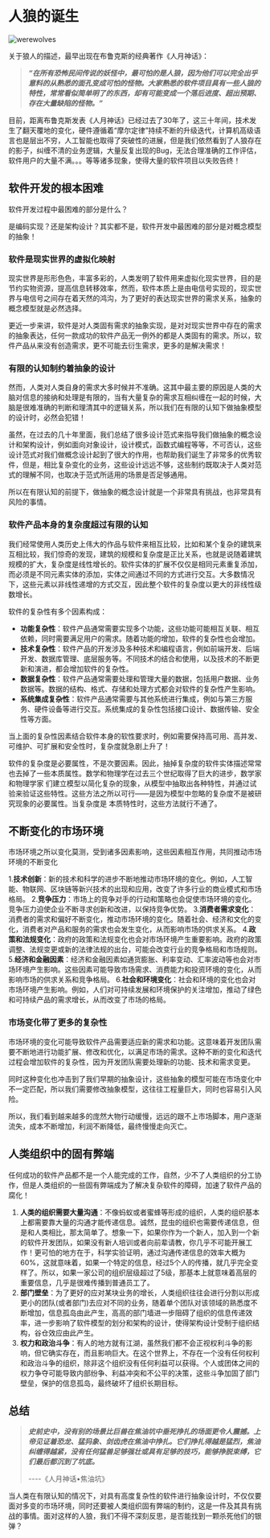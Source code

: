 # 人狼的诞生

![werewolves](https://s1.locimg.com/2023/10/27/90cc9aee6c254.jpeg)

关于狼人的描述，最早出现在布鲁克斯的经典著作《人月神话》：

> ***“在所有恐怖民间传说的妖怪中，最可怕的是人狼，因为他们可以完全出乎意料的从熟悉的面孔变成可怕的怪物。大家熟悉的软件项目具有一些人狼的特性，常常看似简单明了的东西，却有可能变成一个落后进度、超出预期、存在大量缺陷的怪物。”***

目前，距离布鲁克斯发表《人月神话》已经过去了30年了，这三十年间，技术发生了翻天覆地的变化，硬件遵循着“摩尔定律”持续不断的升级迭代，计算机高级语言也是层出不穷，人工智能也取得了突破性的进展，但是我们依然看到了人狼存在的影子，纠缠不清的业务逻辑，大量反复出现的Bug，无法合理准确的工作评估，软件用户的大量不满。。。等等诸多现象，使得大量的软件项目以失败告终！

## 软件开发的根本困难

软件开发过程中最困难的部分是什么？

是编码实现？还是架构设计？其实都不是，软件开发中最困难的部分是对概念模型的抽象！

### 软件是现实世界的虚拟化映射

现实世界是形形色色，丰富多彩的，人类发明了软件用来虚拟化现实世界，目的是节约实物资源，提高信息转移效率，然而，软件本质上是由电信号实现的，现实世界与电信号之间存在着天然的鸿沟，为了更好的表达现实世界的需求关系，抽象的概念模型就是必然选择。 

更近一步来讲，软件是对人类固有需求的抽象实现，是对对现实世界中存在的需求的抽象表达，任何一款成功的软件产品无一例外的都是人类固有的需求。所以，软件产品从来没有创造需求，更不可能去衍生需求，更多的是解决需求！

### 有限的认知制约着抽象的设计

然而，人类对人类自身的需求大多时候并不准确。这其中最主要的原因是人类的大脑对信息的接纳和处理是有限的，当有大量复杂的需求互相纠缠在一起的时候，大脑是很难准确的判断和理清其中的逻辑关系，所以我们在有限的认知下做抽象模型的设计时，必然会犯错！

虽然，在过去的几十年里面，我们总结了很多设计范式来指导我们做抽象的概念设计和架构设计，例如面向对象设计，设计模式，函数式编程等等，不可否认，这些设计范式对我们做概念设计起到了很大的作用，也帮助我们诞生了非常多的优秀软件，但是，相比复杂变化的业务，这些设计远远不够，这些制约既取决于人类对范式的理解不同，也取决于范式所适用的场景是否足够通用。

所以在有限认知的前提下，做抽象的概念设计就是一个非常具有挑战，也非常具有风险的事情。

### 软件产品本身的复杂度超过有限的认知

我们经常使用人类历史上伟大的作品与软件来相互比较，比如和某个复杂的建筑来互相比较，我们惊奇的发现，建筑的规模和复杂度是正比关系，也就是说随着建筑规模的扩大，复杂度是线性增长的。软件实体的扩展不仅仅是相同元素重复添加，而必须是不同元素实体的添加，实体之间通过不同的方式进行交互。大多数情况下，这些元素以非线性递增的方式交互，因此整个软件的复杂度以更大的非线性级数增长。

软件的复杂性有多个因素构成：
* **功能复杂性**：软件产品通常需要实现多个功能，这些功能可能相互关联、相互依赖，同时需要满足用户的需求。随着功能的增加，软件的复杂性也会增加。
* **技术复杂性**：软件产品的开发涉及多种技术和编程语言，例如前端开发、后端开发、数据库管理、底层服务等。不同技术的结合和使用，以及技术的不断更新和演进，都会增加软件的复杂性。
* **数据复杂性**：软件产品通常需要处理和管理大量的数据，包括用户数据、业务数据等。数据的结构、格式、存储和处理方式都会对软件的复杂性产生影响。
* **系统集成复杂性**：软件产品通常需要与其他系统进行集成，例如与第三方服务、硬件设备等进行交互。系统集成的复杂性包括接口设计、数据传输、安全性等方面。

当上面的复杂性因素结合软件本身的软性要求时，例如需要保持高可用、高并发、可维护、可扩展和安全性时，复杂度就急剧上升了！

软件的复杂度是必要属性，不是次要因素。因此，抽掉复杂度的软件实体描述常常也去掉了一些本质属性。数学和物理学在过去三个世纪取得了巨大的进步，数学家和物理学家 们建立模型以简化复杂的现象，从模型中抽取出各种特性，并通过试验来验证这些特性。这些方法之所以可行——是因为模型中忽略的复杂度不是被研究现象的必要属性。当复杂度是 本质特性时，这些方法就行不通了。

## 不断变化的市场环境

市场环境之所以变化莫测，受到诸多因素影响，这些因素相互作用，共同推动市场环境的不断变化

1.**技术创新**：新的技术和科学的进步不断地推动市场环境的变化。例如，人工智能、物联网、区块链等新兴技术的出现和应用，改变了许多行业的商业模式和市场格局。
2.**竞争压力**：市场上的竞争对手的行动和策略也会促使市场环境的变化。竞争压力迫使企业不断寻求创新和改进，以保持竞争优势。
3.**消费者需求变化**：消费者的需求和偏好不断变化，推动市场环境的变化。随着社会、经济和文化的变化，消费者对产品和服务的需求也会发生变化，从而影响市场的供求关系。
4.**政策和法规变化**：政府的政策和法规变化也会对市场环境产生重要影响。政府的政策调整、法规变更或新的法律法规的出台，可能会改变行业的竞争格局和市场规则。
5.**经济和金融因素**：经济和金融因素如通货膨胀、利率变动、汇率波动等也会对市场环境产生影响。这些因素可能导致市场需求、消费能力和投资环境的变化，从而影响市场的供求关系和竞争格局。
6.**社会和环境变化**：社会和环境的变化也会对市场环境产生影响。例如，人们对可持续发展和环境保护的关注增加，推动了绿色和可持续产品的需求增长，从而改变了市场的格局。

### 市场变化带了更多的复杂性

市场环境的变化可能导致软件产品需要适应新的需求和功能。这意味着开发团队需要不断地进行功能扩展、修改和优化，以满足市场的需求。这种不断的变化和迭代过程会增加软件的复杂性，因为开发团队需要处理新的功能、技术和需求变更。

同时这种变化也冲击到了我们早期的抽象设计，这些抽象的模型可能在市场变化中不一定匹配，所以我们需要修改抽象模型，这往往工程量巨大，同时也容易引入风险。

所以，我们看到越来越多的庞然大物行动缓慢，远远的跟不上市场脚本，用户逐渐流失，成本不断增加，利润不断降低，最终慢慢走向灭亡。

## 人类组织中的固有弊端

任何成功的软件产品都不是一个人能完成的工作，自然，少不了人类组织的分工协作，但是人类组织的一些固有弊端成为了解决复杂软件的障碍，加速了软件产品的腐化！

1. **人类的组织需要大量沟通**：不像蚂蚁或者蜜蜂等形成的组织，人类的组织基本上都需要靠大量的沟通才能传递信息。诚然，昆虫的组织也需要传递信息，但是和人类相比，那太简单了。想象一下，如果你作为一个新人，加入到一个新的软件开发团队，如果没有新人培训或者向前辈请教，你几乎不可能开展工作！更可怕的地方在于，科学实验证明，通过沟通传递信息的效率大概为60%，这就意味着，如果一个特定的信息，经过5个人的传播，就几乎完全变样了。所以，如果一家公司的组织层级超过了5级，那基本上就意味着高层的重要信息，几乎是很难传播到普通员工了。
2. **部门壁垒**：为了更好的应对某块业务的增长，人类组织往往会进行分割以形成更小的团队(或者部门)去应对不同的业务，随着单个团队对该领域的熟悉度不断增加，信息孤岛由此产生，高高的部门墙进一步阻碍了组织的信息传递效率，进一步影响了软件模型的划分和架构的设计，使得架构设计受制于组织结构，谷仓效应由此产生。
3. **权力和政治斗争**：有人的地方就有江湖，虽然我们都不会正视权利斗争的影响，但它确实存在，而且影响巨大。在这个世界上，不存在一个没有任何权利和政治斗争的组织，除非这个组织没有任何利益可以获得。个人或团体之间的权力争夺可能导致内部纷争、利益冲突和不公平的决策，这些斗争加固了部门壁垒，保护的信息孤岛，最终破坏了组织长期目标。

## 总结

> ***史前史中，没有别的场景比巨兽在焦油坑中垂死挣扎的场面更令人震撼。上帝见证着恐龙、猛犸象、剑齿虎在焦油中挣扎。它们挣扎得越是猛烈，焦油纠缠得越紧，没有任何猛兽足够强壮或具有足够的技巧，能够挣脱束缚，它们最后都沉到了坑底。***
> 
>----《人月神话•焦油坑》

当人类在有限认知的情况下，对具有高度复杂性的软件进行抽象设计时，不仅仅要面对多变的市场环境，同时还要被人类组织固有弊端的制约，这是一件及其具有挑战的事情。面对这样的人狼，我们不得不深刻反思，是否能找到一颗杀死他们的银弹？

